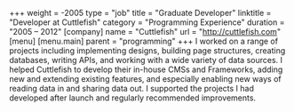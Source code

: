 +++
weight = -2005
type = "job"
title = "Graduate Developer"
linktitle = "Developer at Cuttlefish"
category = "Programming Experience"
duration = "2005 &ndash; 2012"
[company]
  name = "Cuttlefish"
  url = "http://cuttlefish.com"
[menu]
  [menu.main]
    parent = "programming"
+++
I worked on a range of projects including implementing designs, building page structures, creating databases, writing APIs, and working with a wide variety of data sources. I helped Cuttlefish to develop their in-house CMSs and Frameworks, adding new and extending existing features, and especially enabling new ways of reading data in and sharing data out. I supported the projects I had developed after launch and regularly recommended improvements.
